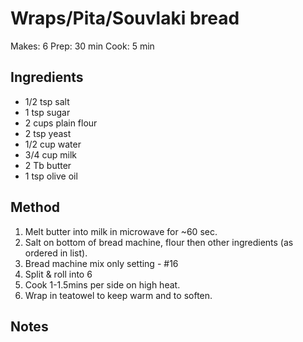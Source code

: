 # Wraps/Pita/Souvlaki bread

Makes: 6
Prep: 30 min
Cook: 5 min

## Ingredients

* 1/2 tsp salt
* 1 tsp sugar
* 2 cups plain flour
* 2 tsp yeast
* 1/2 cup water
* 3/4 cup milk
* 2 Tb butter
* 1 tsp olive oil


## Method

1. Melt butter into milk in microwave for ~60 sec.
2. Salt on bottom of bread machine, flour then other ingredients (as ordered in list).
3. Bread machine mix only setting - #16
4. Split & roll into 6
5. Cook 1-1.5mins per side on high heat.
6. Wrap in teatowel to keep warm and to soften.

## Notes
